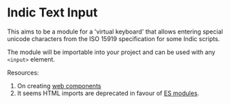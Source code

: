 # Indic Text Input

This aims to be a module for a 'virtual keyboard' that allows entering special unicode characters from the ISO 15919 specification for some Indic scripts.

The module will be importable into your project and can be used with any `<input>` element.

Resources:
1. On creating [web components](https://www.grapecity.com/blogs/web-components-introduction-creating-custom-html-elements-2018)
2. It seems HTML imports are deprecated in favour of [ES modules](https://developer.mozilla.org/en-US/docs/Web/JavaScript/Guide/Modules).